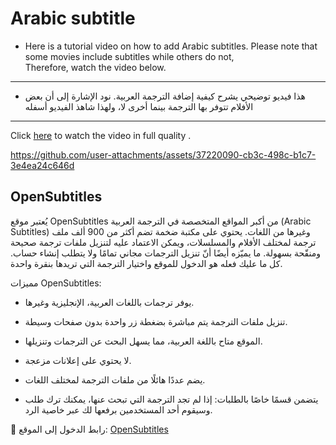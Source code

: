 # Arabic subtitle 

 * Here is a tutorial video on how to add Arabic subtitles. Please note that some movies include subtitles while others do not,<br>
Therefore, watch the video below.<br>
---
* هذا فيديو توضيحي يشرح كيفية إضافة الترجمة العربية. نود الإشارة إلى أن بعض الأفلام تتوفر بها الترجمة بينما أخرى لا، ولهذا شاهذ الفيديو أسفله  
---
Click [here](https://drive.google.com/file/d/1B6B-1ousQSxTG9zp0xsmcRGxbDPmgmOC/view?usp=sharing) to watch the video in full quality .<br>

https://github.com/user-attachments/assets/37220090-cb3c-498c-b1c7-3e4ea24c646d

## OpenSubtitles 
يُعتبر موقع OpenSubtitles من أكبر المواقع المتخصصة في الترجمة العربية (Arabic Subtitles) وغيرها من اللغات.
يحتوي على مكتبة ضخمة تضم أكثر من 900 ألف ملف ترجمة لمختلف الأفلام والمسلسلات، ويمكن الاعتماد عليه لتنزيل ملفات ترجمة صحيحة ومنقّحة بسهولة. ما يميّزه أيضًا أنّ تنزيل الترجمات مجاني تمامًا ولا يتطلب إنشاء حساب. كل ما عليك فعله هو الدخول للموقع واختيار الترجمة التي تريدها بنقرة واحدة.

مميزات OpenSubtitles:
* يوفر ترجمات باللغات العربية، الإنجليزية وغيرها.
* تنزيل ملفات الترجمة يتم مباشرة بضغطة زر واحدة بدون صفحات وسيطة.

* الموقع متاح باللغة العربية، مما يسهل البحث عن الترجمات وتنزيلها.
* لا يحتوي على إعلانات مزعجة.
* يضم عددًا هائلًا من ملفات الترجمة لمختلف اللغات.
* يتضمن قسمًا خاصًا بالطلبات: إذا لم تجد الترجمة التي تبحث عنها، يمكنك ترك طلب وسيقوم أحد المستخدمين برفعها لك عبر خاصية الرد.

🔗 رابط الدخول إلى الموقع: [OpenSubtitles](https://www.opensubtitles.org/ar)
